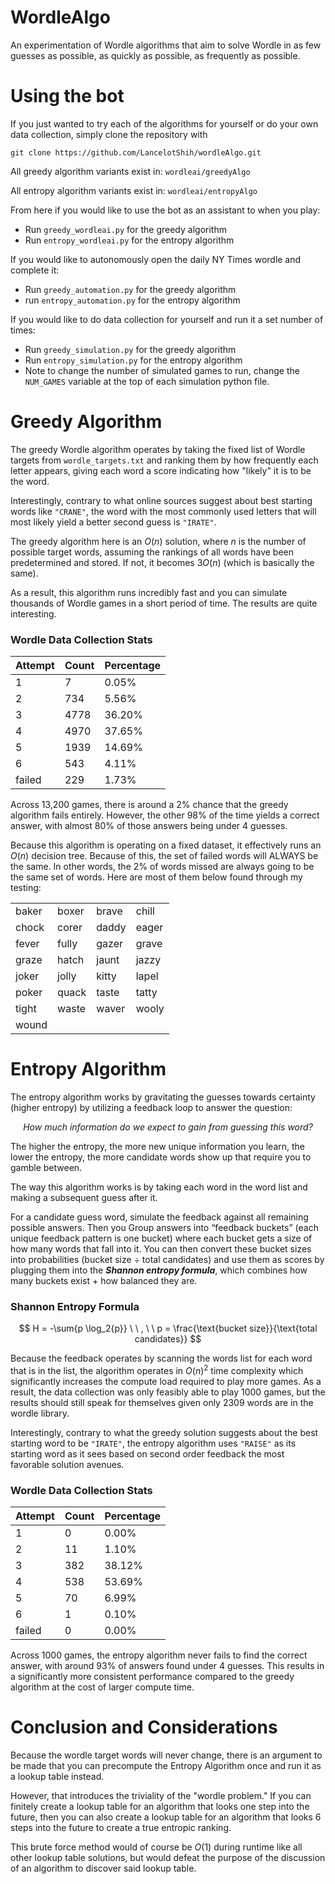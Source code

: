 # WordleAlgo
An experimentation of Wordle algorithms that aim to solve Wordle in as few guesses as possible, as quickly as possible, as frequently as possible.

# Using the bot
If you just wanted to try each of the algorithms for yourself or do your own data collection, simply clone the repository with 
```
git clone https://github.com/LancelotShih/wordleAlgo.git
```
All greedy algorithm variants exist in: `wordleai/greedyAlgo`

All entropy algorithm variants exist in: `wordleai/entropyAlgo`

From here if you would like to use the bot as an assistant to when you play:
- Run `greedy_wordleai.py` for the greedy algorithm
- Run `entropy_wordleai.py` for the entropy algorithm

If you would like to autonomously open the daily NY Times wordle and complete it:
- Run `greedy_automation.py` for the greedy algorithm
- run `entropy_automation.py` for the entropy algorithm

If you would like to do data collection for yourself and run it a set number of times:
- Run `greedy_simulation.py` for the greedy algorithm
- Run `entropy_simulation.py` for the entropy algorithm
- Note to change the number of simulated games to run, change the `NUM_GAMES` variable at the top of each simulation python file.


# Greedy Algorithm

The greedy Wordle algorithm operates by taking the fixed list of Wordle targets from `wordle_targets.txt` and ranking them by how frequently each letter appears, giving each word a score indicating how "likely" it is to be the word.

Interestingly, contrary to what online sources suggest about best starting words like `"CRANE"`, the word with the most commonly used letters that will most likely yield a better second guess is `"IRATE"`.

The greedy algorithm here is an $O(n)$ solution, where $n$ is the number of possible target words, assuming the rankings of all words have been predetermined and stored. If not, it becomes $3O(n)$ (which is basically the same).

As a result, this algorithm runs incredibly fast and you can simulate thousands of Wordle games in a short period of time. The results are quite interesting.

### Wordle Data Collection Stats

| Attempt | Count | Percentage |
| ------- | ----- | ---------- |
| 1       | 7     | 0.05%      |
| 2       | 734   | 5.56%      |
| 3       | 4778  | 36.20%     |
| 4       | 4970  | 37.65%     |
| 5       | 1939  | 14.69%     |
| 6       | 543   | 4.11%      |
| failed  | 229   | 1.73%      |

Across 13,200 games, there is around a $2\%$ chance that the greedy algorithm fails entirely. However, the other $98\%$ of the time yields a correct answer, with almost $80\%$ of those answers being under $4$ guesses.

Because this algorithm is operating on a fixed dataset, it effectively runs an $O(n)$ decision tree. Because of this, the set of failed words will ALWAYS be the same. In other words, the $2\%$ of words missed are always going to be the same set of words. Here are most of them below found through my testing:

|  |  |  |  |
| ------------ | ------------ | ------------ | ------------ |
| baker        | boxer        | brave        | chill        |
| chock        | corer        | daddy        | eager        |
| fever        | fully        | gazer        | grave        |
| graze        | hatch        | jaunt        | jazzy        |
| joker        | jolly        | kitty        | lapel        |
| poker        | quack        | taste        | tatty        |
| tight        | waste        | waver        | wooly        |
| wound        |              |              |              |

# Entropy Algorithm
The entropy algorithm works by gravitating the guesses towards certainty (higher entropy) by utilizing a feedback loop to answer the question: 

<p align="center"><em>How much information do we expect to gain from guessing this word?</em></p>

The higher the entropy, the more new unique information you learn, the lower the entropy, the more candidate words show up that require you to gamble between.

The way this algorithm works is by taking each word in the word list and making a subsequent guess after it. 

For a candidate guess word, simulate the feedback against all remaining possible answers. Then you Group answers into “feedback buckets” (each unique feedback pattern is one bucket) where each bucket gets a size of how many words that fall into it. You can then convert these bucket sizes into probabilities (bucket size ÷ total candidates) and use them as scores by plugging them into the ***Shannon entropy formula***, which combines how many buckets exist + how balanced they are.

### Shannon Entropy Formula
$$
H = -\sum{p \log_2{p}} \ \ , \ \ p = \frac{\text{bucket size}}{\text{total candidates}}
$$

Because the feedback operates by scanning the words list for each word that is in the list, the algorithm operates in $O(n)^2$ time complexity which significantly increases the compute load required to play more games. As a result, the data collection was only feasibly able to play 1000 games, but the results should still speak for themselves given only 2309 words are in the wordle library. 

Interestingly, contrary to what the greedy solution suggests about the best starting word to be `"IRATE"`, the entropy algorithm uses `"RAISE"` as its starting word as it sees based on second order feedback the most favorable solution avenues. 

### Wordle Data Collection Stats
| Attempt | Count | Percentage |
| ------- | ----- | ---------- |
| 1       | 0     | 0.00%      |
| 2       | 11    | 1.10%      |
| 3       | 382   | 38.12%     |
| 4       | 538   | 53.69%     |
| 5       | 70    | 6.99%      |
| 6       | 1     | 0.10%      |
| failed  | 0     | 0.00%      |

Across $1000$ games, the entropy algorithm never fails to find the correct answer, with around $93\%$ of answers found under $4$ guesses. This results in a significantly more consistent performance compared to the greedy algorithm at the cost of larger compute time. 

# Conclusion and Considerations
Because the wordle target words will never change, there is an argument to be made that you can precompute the Entropy Algorithm once and run it as a lookup table instead. 

However, that introduces the triviality of the "wordle problem." If you can finitely create a lookup table for an algorithm that looks one step into the future, then you can also create a lookup table for an algorithm that looks 6 steps into the future to create a true entropic ranking. 

This brute force method would of course be $O(1)$ during runtime like all other lookup table solutions, but would defeat the purpose of the discussion of an algorithm to discover said lookup table. 
